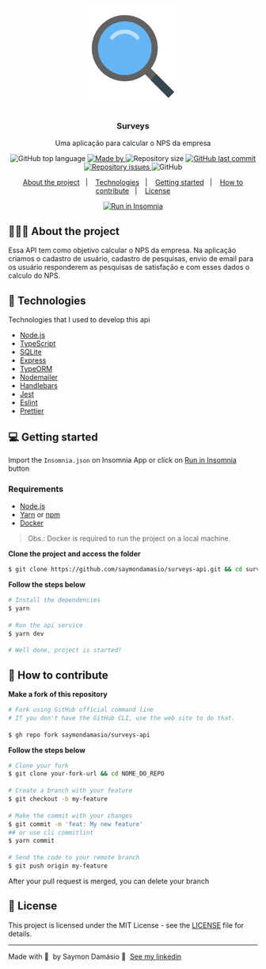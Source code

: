 <h1 align="center">
	<img alt="Logo" src=".github/logo.svg" width="200px" />
</h1>

<h3 align="center">
  Surveys
</h3>

<p align="center">Uma aplicação para calcular o NPS da empresa</p>

<p align="center">
  <img alt="GitHub top language" src="https://img.shields.io/github/languages/top/saymondamasio/surveys-api">

  <a href="https://www.linkedin.com/in/saymondamasio/">
    <img alt="Made by" src="https://img.shields.io/badge/made%20by-Saymon%20Damásio-gree">
  </a>
  
  <img alt="Repository size" src="https://img.shields.io/github/repo-size/saymondamasio/surveys-api">
  
  <a href="https://github.com/saymondamasio/surveys-api/commits/master">
    <img alt="GitHub last commit" src="https://img.shields.io/github/last-commit/saymondamasio/surveys-api">
  </a>
  
  <a href="https://github.com/saymondamasio/surveys-api/issues">
    <img alt="Repository issues" src="https://img.shields.io/github/issues/saymondamasio/surveys-api">
  </a>
  
  <img alt="GitHub" src="https://img.shields.io/github/license/saymondamasio/surveys-api">
</p>

<p align="center">
  <a href="#-about-the-project">About the project</a>&nbsp;&nbsp;&nbsp;|&nbsp;&nbsp;&nbsp;
  <a href="#-technologies">Technologies</a>&nbsp;&nbsp;&nbsp;|&nbsp;&nbsp;&nbsp;
  <a href="#-getting-started">Getting started</a>&nbsp;&nbsp;&nbsp;|&nbsp;&nbsp;&nbsp;
  <a href="#-how-to-contribute">How to contribute</a>&nbsp;&nbsp;&nbsp;|&nbsp;&nbsp;&nbsp;
  <a href="#-license">License</a>
</p>

<p id="insomniaButton" align="center">
  <a href="https://insomnia.rest/run/?label=Surveys%20API&uri=https%3A%2F%2Fraw.githubusercontent.com%2Fsaymondamasio%2Fsurveys-api%2Fmain%2Finsomnia.json" target="_blank"><img src="https://insomnia.rest/images/run.svg" alt="Run in Insomnia"></a>
</p>

## 👨🏻‍💻 About the project

<p>Essa API tem como objetivo calcular o NPS da empresa. Na aplicação criamos o cadastro de usuário, cadastro de pesquisas, envio de email para os usuário responderem as pesquisas de satisfação e com esses dados o calculo do NPS.</p>

## 🚀 Technologies

Technologies that I used to develop this api

- [Node.js](https://nodejs.org/en/)
- [TypeScript](https://www.typescriptlang.org/)
- [SQLite](https://www.sqlite.org/)
- [Express](https://expressjs.com/pt-br/)
- [TypeORM](https://typeorm.io/#/)
- [Nodemailer](https://nodemailer.com/)
- [Handlebars](https://handlebarsjs.com/)
- [Jest](https://jestjs.io/)
- [Eslint](https://eslint.org/)
- [Prettier](https://prettier.io/)

## 💻 Getting started

Import the `Insomnia.json` on Insomnia App or click on [Run in Insomnia](#insomniaButton) button

### Requirements

- [Node.js](https://nodejs.org/en/)
- [Yarn](https://classic.yarnpkg.com/) or [npm](https://www.npmjs.com/)
- [Docker](https://www.docker.com//)

> Obs.: Docker is required to run the project on a local machine.

**Clone the project and access the folder**

```bash
$ git clone https://github.com/saymondamasio/surveys-api.git && cd surveys-api
```

**Follow the steps below**

```bash
# Install the dependencies
$ yarn

# Run the api service
$ yarn dev

# Well done, project is started!
```

## 🤔 How to contribute

**Make a fork of this repository**

```bash
# Fork using GitHub official command line
# If you don't have the GitHub CLI, use the web site to do that.

$ gh repo fork saymondamasio/surveys-api
```

**Follow the steps below**

```bash
# Clone your fork
$ git clone your-fork-url && cd NOME_DO_REPO

# Create a branch with your feature
$ git checkout -b my-feature

# Make the commit with your changes
$ git commit -m 'feat: My new feature'
## or use cli commitlint
$ yarn commit

# Send the code to your remote branch
$ git push origin my-feature
```

After your pull request is merged, you can delete your branch

## 📝 License

This project is licensed under the MIT License - see the [LICENSE](LICENSE) file for details.

---

Made with 💜 &nbsp;by Saymon Damásio 👋 &nbsp;[See my linkedin](https://www.linkedin.com/in/saymondamasio/)
